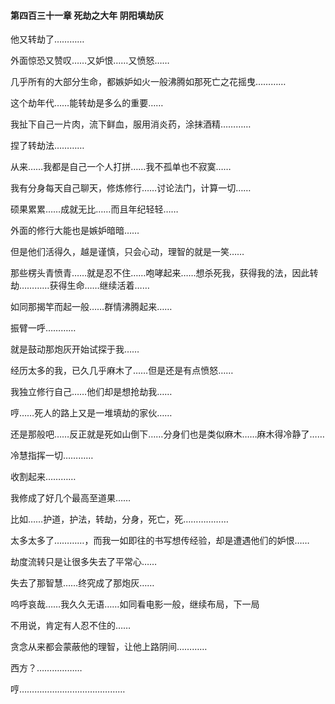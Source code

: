 #### 第四百三十一章 死劫之大年 阴阳填劫灰

他又转劫了…………

外面惊恐又赞叹……又妒恨……又愤怒……

几乎所有的大部分生命，都嫉妒如火一般沸腾如那死亡之花摇曳…………

这个劫年代……能转劫是多么的重要……

我扯下自己一片肉，流下鲜血，服用消炎药，涂抹酒精…………

捏了转劫法…………

从来……我都是自己一个人打拼……我不孤单也不寂寞……

我有分身每天自己聊天，修炼修行……讨论法门，计算一切……

硕果累累……成就无比……而且年纪轻轻……

外面的修行大能也是嫉妒暗暗……

但是他们活得久，越是谨慎，只会心动，理智的就是一笑……

那些楞头青愤青……就是忍不住……咆哮起来……想杀死我，获得我的法，因此转劫…………获得生命……继续活着……

如同那揭竿而起一般……群情沸腾起来……

振臂一呼…………


就是鼓动那炮灰开始试探于我……

经历太多的我，已久几乎麻木了……但是还是有点愤怒……

我独立修行自己……他们却是想抢劫我……

哼……死人的路上又是一堆填劫的家伙……

还是那般吧……反正就是死如山倒下……分身们也是类似麻木……麻木得冷静了……

冷慧指挥一切…………

收割起来…………

我修成了好几个最高至道果……

比如……护道，护法，转劫，分身，死亡，死………………

太多太多了…………，而我一如即往的书写想传经验，却是遭遇他们的妒恨……

劫度流转只是让很多失去了平常心……

失去了那智慧……终究成了那炮灰……


呜呼哀哉……我久久无语……如同看电影一般，继续布局，下一局

不用说，肯定有人忍不住的……

贪念从来都会蒙蔽他的理智，让他上路阴间…………


西方？………………

哼……………………………………

